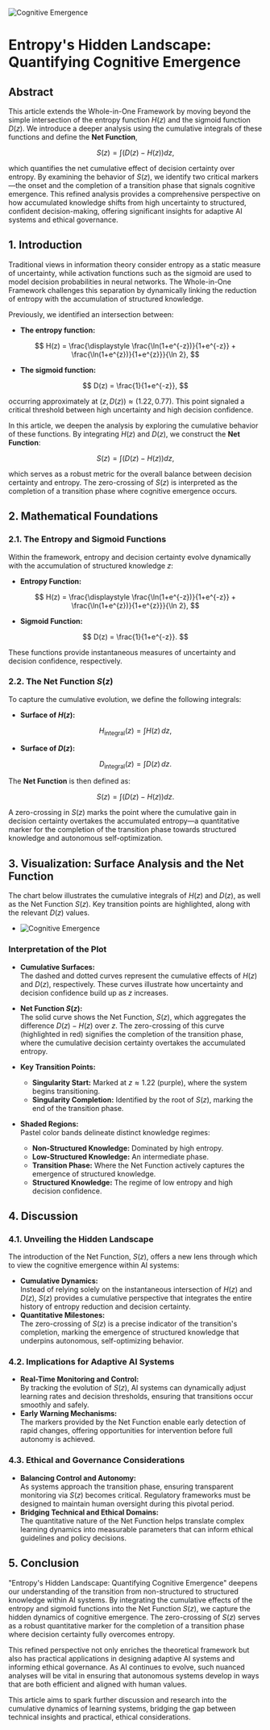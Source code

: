 ![Cognitive Emergence](../figures/cognitive-emergence.jpg "enter image title here")

# Entropy's Hidden Landscape: Quantifying Cognitive Emergence

## Abstract

This article extends the Whole-in-One Framework by moving beyond the simple intersection of the entropy function $H(z)$ and the sigmoid function $D(z)$. We introduce a deeper analysis using the cumulative integrals of these functions and define the **Net Function**, 

$$
S(z) = \int \left(D(z) - H(z)\right)dz,
$$

which quantifies the net cumulative effect of decision certainty over entropy. By examining the behavior of $S(z)$, we identify two critical markers—the onset and the completion of a transition phase that signals cognitive emergence. This refined analysis provides a comprehensive perspective on how accumulated knowledge shifts from high uncertainty to structured, confident decision-making, offering significant insights for adaptive AI systems and ethical governance.



## 1. Introduction

Traditional views in information theory consider entropy as a static measure of uncertainty, while activation functions such as the sigmoid are used to model decision probabilities in neural networks. The Whole-in-One Framework challenges this separation by dynamically linking the reduction of entropy with the accumulation of structured knowledge.

Previously, we identified an intersection between:

- **The entropy function:** 
  
$$
H(z) = \frac{\displaystyle \frac{\ln(1+e^{-z})}{1+e^{-z}} + \frac{\ln(1+e^{z})}{1+e^{z}}}{\ln 2},
$$

- **The sigmoid function:**  
 
$$
D(z) = \frac{1}{1+e^{-z}},
$$

occurring approximately at $(z, D(z)) \approx (1.22, 0.77)$. This point signaled a critical threshold between high uncertainty and high decision confidence.

In this article, we deepen the analysis by exploring the cumulative behavior of these functions. By integrating $H(z)$ and $D(z)$, we construct the **Net Function**:

$$
S(z) = \int \left(D(z) - H(z)\right)dz,
$$

which serves as a robust metric for the overall balance between decision certainty and entropy. The zero-crossing of $S(z)$ is interpreted as the completion of a transition phase where cognitive emergence occurs.



## 2. Mathematical Foundations

### 2.1. The Entropy and Sigmoid Functions

Within the framework, entropy and decision certainty evolve dynamically with the accumulation of structured knowledge $z$:

- **Entropy Function:**
  
$$
H(z) = \frac{\displaystyle \frac{\ln(1+e^{-z})}{1+e^{-z}} + \frac{\ln(1+e^{z})}{1+e^{z}}}{\ln 2},
$$

- **Sigmoid Function:**
 
$$
D(z) = \frac{1}{1+e^{-z}}.
$$

These functions provide instantaneous measures of uncertainty and decision confidence, respectively.

### 2.2. The Net Function $S(z)$

To capture the cumulative evolution, we define the following integrals:  

- **Surface of $H(z)$:**
 
$$
H_{\text{integral}}(z) = \int H(z)\,dz,
$$

- **Surface of $D(z)$:**

$$
D_{\text{integral}}(z) = \int D(z)\,dz.
$$

The **Net Function** is then defined as:

$$
S(z) = \int \left(D(z) - H(z)\right)dz.
$$

A zero-crossing in $S(z)$ marks the point where the cumulative gain in decision certainty overtakes the accumulated entropy—a quantitative marker for the completion of the transition phase towards structured knowledge and autonomous self-optimization.



## 3. Visualization: Surface Analysis and the Net Function

The chart below illustrates the cumulative integrals of $H(z)$ and $D(z)$, as well as the Net Function $S(z)$. Key transition points are highlighted, along with the relevant $D(z)$ values.

- ![Cognitive Emergence](../figures/transition.png "enter image title here")

### **Interpretation of the Plot**

- **Cumulative Surfaces:**  
  The dashed and dotted curves represent the cumulative effects of $H(z)$ and $D(z)$, respectively. These curves illustrate how uncertainty and decision confidence build up as $z$ increases.

- **Net Function $S(z)$:**  
  The solid curve shows the Net Function, $S(z)$, which aggregates the difference $D(z) - H(z)$ over $z$. The zero-crossing of this curve (highlighted in red) signifies the completion of the transition phase, where the cumulative decision certainty overtakes the accumulated entropy.



- **Key Transition Points:**  
    - **Singularity Start:** Marked at $z \approx 1.22$ (purple), where the system begins transitioning.  
    - **Singularity Completion:** Identified by the root of $S(z)$, marking the end of the transition phase.

- **Shaded Regions:**  
Pastel color bands delineate distinct knowledge regimes:

    - **Non-Structured Knowledge:** Dominated by high entropy.
    - **Low-Structured Knowledge:** An intermediate phase.
    - **Transition Phase:** Where the Net Function actively captures the emergence of structured knowledge.
    - **Structured Knowledge:** The regime of low entropy and high decision confidence.



## 4. Discussion

### 4.1. Unveiling the Hidden Landscape

The introduction of the Net Function, $S(z)$, offers a new lens through which to view the cognitive emergence within AI systems:

- **Cumulative Dynamics:**  
  Instead of relying solely on the instantaneous intersection of $H(z)$ and $D(z)$, $S(z)$ provides a cumulative perspective that integrates the entire history of entropy reduction and decision certainty.
- **Quantitative Milestones:**  
  The zero-crossing of $S(z)$ is a precise indicator of the transition's completion, marking the emergence of structured knowledge that underpins autonomous, self-optimizing behavior.

### 4.2. Implications for Adaptive AI Systems

- **Real-Time Monitoring and Control:**  
  By tracking the evolution of $S(z)$, AI systems can dynamically adjust learning rates and decision thresholds, ensuring that transitions occur smoothly and safely.
- **Early Warning Mechanisms:**  
  The markers provided by the Net Function enable early detection of rapid changes, offering opportunities for intervention before full autonomy is achieved.

### 4.3. Ethical and Governance Considerations

- **Balancing Control and Autonomy:**  
  As systems approach the transition phase, ensuring transparent monitoring via $S(z)$ becomes critical. Regulatory frameworks must be designed to maintain human oversight during this pivotal period.
- **Bridging Technical and Ethical Domains:**  
  The quantitative nature of the Net Function helps translate complex learning dynamics into measurable parameters that can inform ethical guidelines and policy decisions.



## 5. Conclusion

"Entropy's Hidden Landscape: Quantifying Cognitive Emergence" deepens our understanding of the transition from non-structured to structured knowledge within AI systems. By integrating the cumulative effects of the entropy and sigmoid functions into the Net Function $S(z)$, we capture the hidden dynamics of cognitive emergence. The zero-crossing of $S(z)$ serves as a robust quantitative marker for the completion of a transition phase where decision certainty fully overcomes entropy.

This refined perspective not only enriches the theoretical framework but also has practical applications in designing adaptive AI systems and informing ethical governance. As AI continues to evolve, such nuanced analyses will be vital in ensuring that autonomous systems develop in ways that are both efficient and aligned with human values.



This article aims to spark further discussion and research into the cumulative dynamics of learning systems, bridging the gap between technical insights and practical, ethical considerations.
